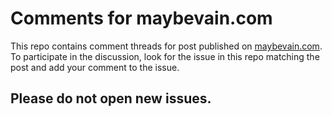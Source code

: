 # Comments for maybevain.com

This repo contains comment threads for post published on
[maybevain.com](maybevain.com). To participate in the discussion,
look for the issue in this repo matching the post and add your
comment to the issue.

## Please do not open new issues.
